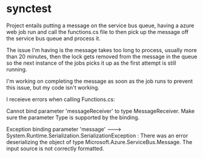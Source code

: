 # synctest

Project entails putting a message on the service bus queue, having a azure web job run and call the functions.cs file to then pick up the message off the service bus queue and process it. 

The issue I'm having is the message takes too long to process, usually more than 20 minutes, then the lock gets removed from the message in the queue so the next instance of the jobs picks it up as the first attempt is still running. 

I'm working on completing the message as soon as the job runs to prevent this issue, but my code isn't working. 

I receieve errors when calling Functions.cs: 

Cannot bind parameter 'messageReceiver' to type MessageReceiver. Make sure the parameter Type is supported by the binding. 

Exception binding parameter 'message' ---> System.Runtime.Serialization.SerializationException : There was an error deserializing the object of type Microsoft.Azure.ServiceBus.Message. The input source is not correctly formatted. 
